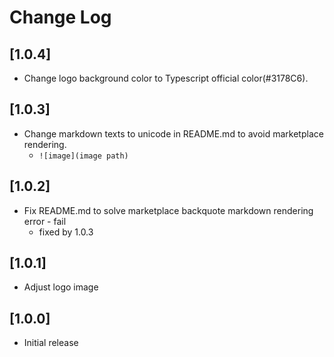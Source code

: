 # Change Log

## [1.0.4]

- Change logo background color to Typescript official color(#3178C6).

## [1.0.3]

- Change markdown texts to unicode in README.md to avoid marketplace rendering.
  - <code>&#33;&#91;image&#93;(image path)</code>

## [1.0.2]

- Fix README.md to solve marketplace backquote markdown rendering error - fail
  - fixed by 1.0.3

## [1.0.1]

- Adjust logo image

## [1.0.0]

- Initial release
